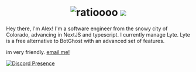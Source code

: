 <h1 align="center">
 <img src="https://raw.githubusercontent.com/aljndaro/aljndaro/main/urmom.svg" alt="ratioooo" />
 <img src="https://skillicons.dev/icons?i=nextjs,react,mongodb,firebase,prisma,postgres,ts,js,python,c#" />
 
</h1>
Hey there, I'm Alex! I'm a software engineer from the snowy city of Colorado, advancing in NextJS and typescript. I currently manage Lyte. Lyte is a free alternative to BotGhost with an advanced set of features.

im very friendly. [email me!](mailto:alex@lyteapp.us)

[![Discord Presence](https://lanyard.cnrad.dev/api/996916060806709379)](https://discord.com/users/996916060806709379)
